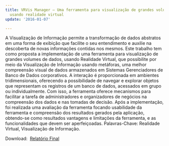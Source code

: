 ```yaml
---
title: VRVis Manager – Uma ferramenta para visualização de grandes volumes de dados
  usando realidade virtual
update: '2016-01-07'

---
```

A Visualização de Informação permite a transformação de dados abstratos em uma forma de exibição que facilite o seu entendimento e auxilie na descoberta de novas informações contidas nos mesmos. Este trabalho tem como proposta a implementação de uma ferramenta para visualização de grandes volumes de dados, usando Realidade Virtual, que possibilite por meio da Visualização de Informação usando metáforas, uma melhor compreensão visual de dados armazenados em Sistemas Gerenciadores de Banco de Dados corporativos. A interação é proporcionada em ambientes tridimensionais, oferecendo a possibilidade de navegar e explorar objetos que representam os registros de um banco de dados, acessados em grupo ou individualmente. Com isso, a ferramenta oferece mecanismos para facilitar a tarefa de administradores e organizadores de negócios na compreensão dos dados e nas tomadas de decisão. Após a implementação, foi realizada uma avaliação da ferramenta focando usabilidade da ferramenta e compreensão dos resultados gerados pela aplicação, obtendo-se como resultados vantagens e limitações da ferramenta, e as funcionalidades que devem ser aperfeiçoadas.
Palavras-Chave: Realidade Virtual, Visualização de Informação.

Download: 
[Relatório Final](/lapis/sites/default/files/VRVISMANAGER.pdf)
